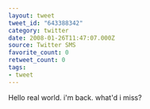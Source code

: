 ```yaml
---
layout: tweet
tweet_id: "643388342"
category: twitter
date: 2008-01-26T11:47:07.000Z
source: Twitter SMS
favorite_count: 0
retweet_count: 0
tags:
- tweet
---
```


Hello real world. i'm back. what'd i miss?
